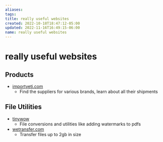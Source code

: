 ```yaml
---
aliases: 
tags: 
title: really useful websites
created: 2022-10-18T18:47:12-05:00
updated: 2022-11-16T16:49:15-06:00
name: really useful websites
---
```

# really useful websites

## Products
- [importyeti.com](https://importyeti.com)
	- Find the suppliers for various brands, learn about all their shipments

## File Utilities
- [tinywow](https://tinywow.com)
	- File conversions and utilities like adding watermarks to pdfs
- [wetransfer.com](https://wetransfer.com)
	- Transfer files up to 2gb in size